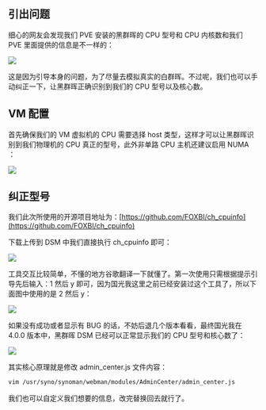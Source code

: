 ## 引出问题

细心的网友会发现我们 PVE 安装的黑群晖的 CPU 型号和 CPU 内核数和我们 PVE 里面提供的信息是不一样的：

![](https://image.3001.net/images/20230223/16771634823262.png) 

这是因为引导本身的问题，为了尽量去模拟真实的白群晖。不过呢，我们也可以手动纠正一下，让黑群晖正确识别到我们的 CPU 型号以及核心数。

## VM 配置

首先确保我们的 VM 虚拟机的 CPU 需要选择 host 类型，这样才可以让黑群晖识别到我们物理机的 CPU 真正的型号，此外非单路 CPU 主机还建议启用 NUMA ：

![](https://image.3001.net/images/20230223/16771657197873.png)  

## 纠正型号

我们此次所使用的开源项目地址为：[https://github.com/FOXBI/ch_cpuinfo](https://github.com/FOXBI/ch_cpuinfo)

下载上传到 DSM 中我们直接执行 ch_cpuinfo 即可：

![](https://image.3001.net/images/20230223/16771643773604.png) 

工具交互比较简单，不懂的地方谷歌翻译一下就懂了。第一次使用只需根据提示引导先后输入：1 然后 y 即可，因为国光我这里之前已经安装过这个工具了，所以下面图中使用的是 2 然后 y：

![](https://image.3001.net/images/20230223/16771668974857.png)  

如果没有成功或者显示有 BUG 的话，不妨后退几个版本看看，最终国光我在 4.0.0 版本中，黑群晖  DSM 已经可以正常显示我们的 CPU 型号和核心数了：

![](https://image.3001.net/images/20230224/16771681151915.png)  

其实核心原理就是修改 admin_center.js 文件内容：

```bash
vim /usr/syno/synoman/webman/modules/AdminCenter/admin_center.js
```

我们也可以自定义我们想要的信息，改完替换回去就行了。

